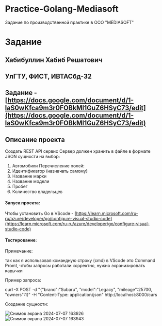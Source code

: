 # Practice-Golang-Mediasoft
Задание по производственной практике в ООО "MEDIASOFT"

#  Задание

##  Хабибуллин Хабиб Решатович

## УлГТУ, ФИСТ, ИВТАСбд-32

## Задание - [https://docs.google.com/document/d/1-laS0wKfca9m3r0FOBkMI1GuZ6HSyC73/edit](https://docs.google.com/document/d/1-laS0wKfca9m3r0FOBkMI1GuZ6HSyC73/edit)

## Описание проекта

Создать REST API сервис
Сервер должен хранить в файле
в формате JSON сущности на выбор:
1. Автомобили
Перечисление полей:
1. Идентификатор (назначать самому)
2. Название марки
3. Название модели
4. Пробег
5. Количество владельцев

#### Запуск проекта:
Чтобы установить Go в VScode - [https://learn.microsoft.com/ru-ru/azure/developer/go/configure-visual-studio-code](https://learn.microsoft.com/ru-ru/azure/developer/go/configure-visual-studio-code)

#### Тестирование:

Примечание: 

так как я использовал командную строку (cmd) в VScode это Command Promt, чтобы запросы работали корректно, нужно экранизировать кавычки

Пример запроса:

curl -X POST -d "{\"brand\":\"Subaru\", \"model\":\"Legacy\", \"mileage\":25700, \"owners\":1}" -H "Content-Type: application/json" http://localhost:8000/cars

Создание сущности:

![Снимок экрана 2024-07-07 163926](https://github.com/yachtman83/Practice-Golang-Mediasoft/assets/80544566/33ca22b0-ff47-479d-9e5a-019772f23e66)  ![Снимок экрана 2024-07-07 163943](https://github.com/yachtman83/Practice-Golang-Mediasoft/assets/80544566/ca061154-8906-4e08-84a1-0c84187ea86f)






